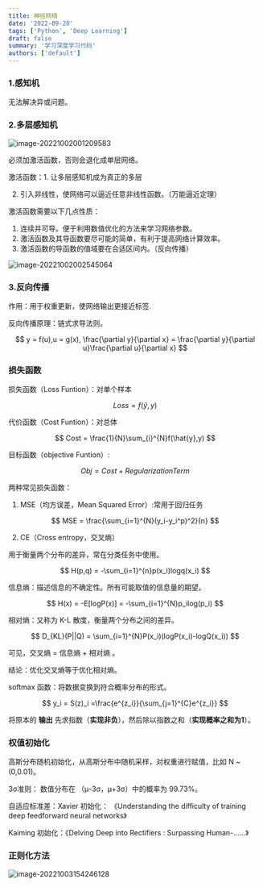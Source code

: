 ```yaml
---
title: 神经网络
date: '2022-09-20'
tags: ['Python', 'Deep Learning']
draft: false
summary: '学习深度学习代码'
authors: ['default']
---
```


### 1.感知机

无法解决异或问题。

### 2.多层感知机

![image-20221002001209583](/static/images/202209/image-20221002001209583.png)

必须加激活函数，否则会退化成单层网络。

激活函数：1. 让多层感知机成为真正的多层

2. 引入非线性，使网络可以逼近任意非线性函数。（万能逼近定理）

激活函数需要以下几点性质：

1. 连续并可导。便于利用数值优化的方法来学习网络参数。
2. 激活函数及其导函数要尽可能的简单，有利于提高网络计算效率。
3. 激活函数的导函数的值域要在合适区间内。（反向传播）

![image-20221002002545064](/static/images/202209/image-20221002002545064.png)

### 3.反向传播

作用：用于权重更新，使网络输出更接近标签.

反向传播原理：链式求导法则。

$$
y = f(u),u = g(x), \frac{\partial y}{\partial x} = \frac{\partial y}{\partial u}\frac{\partial u}{\partial x}
$$

### 损失函数

损失函数（Loss Funtion）：对单个样本

$$
Loss = f(\hat{y},y)
$$

代价函数（Cost Funtion）：对总体

$$
Cost = 	\frac{1}{N}\sum_{i}^{N}f(\hat{y},y)
$$

目标函数（objective Funtion）:

$$
Obj = Cost + Regularization Term
$$

两种常见损失函数：

1. MSE（均方误差，Mean Squared Error）:常用于回归任务

$$
MSE = 	\frac{\sum_{i=1}^{N}(y_i-y_i^p)^2}{n}
$$

2. CE（Cross entropy，交叉熵）

用于衡量两个分布的差异，常在分类任务中使用。

$$
H(p,q) = -\sum_{i=1}^{n}p(x_i)logq(x_i)
$$

信息熵：描述信息的不确定性。所有可能取值的信息量的期望。

$$
H(x) = -E[logP(x)] = -\sum_{i=1}^{N}p_ilog(p_i)
$$

相对熵：又称为 K-L 散度，衡量两个分布之间的差异。

$$
D_{KL}(P||Q) = \sum_{i=1}^{N}P(x_i)(logP(x_i)-logQ(x_i))
$$

可见，交叉熵 = 信息熵 + 相对熵 。

结论：优化交叉熵等于优化相对熵。

softmax 函数：将数据变换到符合概率分布的形式。

$$
y_i = S(z)_i =\frac{e^{z_i}}{\sum_{j=1}^{C}e^{z_i}}
$$

将原本的 **输出** 先求指数（**实现非负**），然后除以指数之和（**实现概率之和为1**）。

### 权值初始化

高斯分布随机初始化，从高斯分布中随机采样，对权重进行赋值，比如 N ~ (0,0.01)。

3σ准则： 数值分布在 （μ-3σ，μ+3σ）中的概率为 99.73%。

自适应标准差：Xavier 初始化： 《Understanding the difficulty of training deep feedforward neural networks》

Kaiming 初始化：《Delving Deep into Rectifiers : Surpassing Human-......》

### 正则化方法

![image-20221003154246128](/static/images/202209/image-20221003154246128.png)
